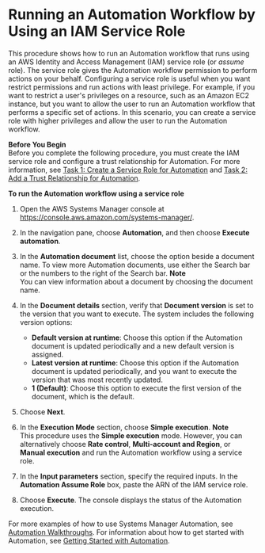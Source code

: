 # Running an Automation Workflow by Using an IAM Service Role<a name="automation-walk-security-assume"></a>

This procedure shows how to run an Automation workflow that runs using an AWS Identity and Access Management \(IAM\) service role \(or *assume* role\)\. The service role gives the Automation workflow permission to perform actions on your behalf\. Configuring a service role is useful when you want restrict permissions and run actions with least privilege\. For example, if you want to restrict a user's privileges on a resource, such as an Amazon EC2 instance, but you want to allow the user to run an Automation workflow that performs a specific set of actions\. In this scenario, you can create a service role with higher privileges and allow the user to run the Automation workflow\.

**Before You Begin**  
Before you complete the following procedure, you must create the IAM service role and configure a trust relationship for Automation\. For more information, see [Task 1: Create a Service Role for Automation](automation-permissions.md#automation-role) and [Task 2: Add a Trust Relationship for Automation](automation-permissions.md#automation-trust2)\.

**To run the Automation workflow using a service role**

1. Open the AWS Systems Manager console at [https://console\.aws\.amazon\.com/systems\-manager/](https://console.aws.amazon.com/systems-manager/)\.

1. In the navigation pane, choose **Automation**, and then choose **Execute automation**\.

1. In the **Automation document** list, choose the option beside a document name\. To view more Automation documents, use either the Search bar or the numbers to the right of the Search bar\. 
**Note**  
You can view information about a document by choosing the document name\.

1. In the **Document details** section, verify that **Document version** is set to the version that you want to execute\. The system includes the following version options: 
   + **Default version at runtime**: Choose this option if the Automation document is updated periodically and a new default version is assigned\.
   + **Latest version at runtime**: Choose this option if the Automation document is updated periodically, and you want to execute the version that was most recently updated\.
   + **1 \(Default\)**: Choose this option to execute the first version of the document, which is the default\.

1. Choose **Next**\.

1. In the **Execution Mode** section, choose **Simple execution**\.
**Note**  
This procedure uses the **Simple execution** mode\. However, you can alternatively choose **Rate control**, **Multi\-account and Region**, or **Manual execution** and run the Automation workflow using a service role\.

1. In the **Input parameters** section, specify the required inputs\. In the **Automation Assume Role** box, paste the ARN of the IAM service role\.

1. Choose **Execute**\. The console displays the status of the Automation execution\.

For more examples of how to use Systems Manager Automation, see [Automation Walkthroughs](automation-walk.md)\. For information about how to get started with Automation, see [Getting Started with Automation](automation-setup.md)\.
